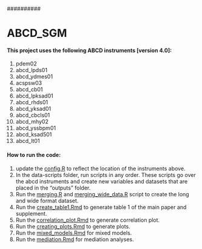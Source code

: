 ##########
# ABCD_SGM


#### This project uses the following ABCD instruments [version 4.0]:

1. pdem02
2. abcd_lpds01
3. abcd_ydmes01
4. acspsw03
5. abcd_cb01 
6. abcd_lpksad01
7. abcd_rhds01
8. abcd_yksad01
9. abcd_cbcls01
10. abcd_mhy02
11. abcd_yssbpm01
12. abcd_ksad501
13. abcd_lt01


#### How to run the code:

1. update the [config.R](config.R) to reflect the location of the instruments above.
2. In the data-scripts folder, run scripts in any order. These scripts go over the abcd instruments and create new variables and datasets that are placed in the “outputs” folder.
3. Run the [merging.R](/scripts/merging.R) and [merging_wide_data.R](/scripts/merging_wide_data.R) script to create the long and wide format dataset.
4. Run the [create_table1.Rmd](/scripts/create_table1.Rmd) to generate table 1 of the main paper and supplement.
5. Run the [correlation_plot.Rmd](/scripts/correlation_plot.Rmd) to generate correlation plot.
5. Run the [creating_plots.Rmd](/scripts/creating_plots.Rmd) to generate plots.
6. Run the [mixed_models.Rmd](/script/mixed_models.Rmd) for mixed models.
7. Run the [mediation.Rmd](/script/mediation.Rmd) for mediation analyses.